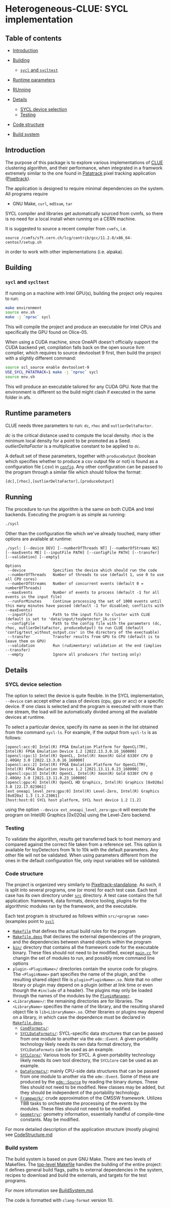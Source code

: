 # Heterogeneous-CLUE: SYCL implementation

## Table of contents

* [Introduction](#introduction)
* [Building](#building)
  * [`sycl` and `sycltest`](#sycl-and-sycltest)
  
* [Runtime parameters](#runtime-parameters)
* [RUnning](#running)
* [Details](#details)
  * [SYCL device selection](#sycl-device-selection)
  * [Testing](#testing)
* [Code structure](#code-structure)
* [Build system](#build-system)

## Introduction
The purpose of this package is to explore various implementations of [CLUE](https://gitlab.cern.ch/kalos/clue) clustering algorithm, and their performance, when integrated in a framwork extremely similar to the one found in [Patatrack](https://patatrack.web.cern.ch/patatrack/wiki/) pixel
tracking application ([Pixeltrack](https://github.com/cms-patatrack/pixeltrack-standalone)). 

The application is designed to require minimal dependencies on the system. All programs require
* GNU Make, `curl`, `md5sum`, `tar`

SYCL compiler and libraries get automatically sourced from cvmfs, so there is no need for a local install when running on a CERN machine.

It is suggested to source a recent compiler from `cvmfs`, i.e.
```
source /cvmfs/sft.cern.ch/lcg/contrib/gcc/11.2.0/x86_64-centos7/setup.sh
```
in order to work with other implementations (i.e. alpaka).

## Building
### `sycl` and `sycltest`
If running on a machine with Intel GPU(s), building the project only requires to run:
```bash
make environment
source env.sh
make -j `nproc` sycl
```
 This will compile the project and produce an executable for Intel CPUs and specifically the GPU found on Olice-05.

When using a CUDA machine, since OneAPI doesn't officially support the CUDA backend yet, compilation falls back on the open source llvm complier, which requires to source devtoolset 9 first, then build the project with a slightly different command:
```bash
source scl_source enable devtoolset-9
USE_SYCL_PATATRACK=1 make -j `nproc` sycl
source env.sh
```
This will produce an executable tailored for any CUDA GPU. Note that the environment is different so the build might clash if executed in the same folder in afs.

## Runtime parameters
CLUE needs three parameters to run: `dc`, `rhoc` and `outlierDeltaFactor`. 

_dc_ is the critical distance used to compute the local density.
_rhoc_ is the minimum local density for a point to be promoted as a Seed.
_outlierDeltaFactor_ is  a multiplicative constant to be applied to `dc`.

A default set of these parameters, together with `produceOutput` (boolean which specifies whether to produce a csv output file or not) is found as a configuration file (.csv) in [`config`](config). Any other configuration can be passed to the program through a similar file which should follow the format:
```bash
[dc],[rhoc],[outlierDeltaFactor],[produceOutput]
```

## Running
The procedure to run the algorithm is the same on both CUDA and Intel backends.
Executing the program is as simple as running:
```bash
./sycl
```

Other than the configuration file which we've already touched, many other options are available at runtime:

```
./sycl: [--device DEV] [--numberOfThreads NT] [--numberOfStreams NS] [--maxEvents ME] [--inputFile PATH] [--configFile PATH] [--transfer] [--validation] [--empty]

Options
 --device            Specifies the device which should run the code
 --numberOfThreads   Number of threads to use (default 1, use 0 to use all CPU cores)
 --numberOfStreams   Number of concurrent events (default 0 = numberOfThreads)
 --maxEvents         Number of events to process (default -1 for all events in the input file)
 --runForMinutes     Continue processing the set of 1000 events until this many minutes have passed (default -1 for disabled; conflicts with --maxEvents)
 --inputFile         Path to the input file to cluster with CLUE (default is set to 'data/input/toyDetector_1k.csv')
 --configFile        Path to the config file with the parameters (dc, rhoc, outlierDeltaFactor, produceOutput) to run CLUE (default 'config/test_without_output.csv' in the directory of the exectuable)
 --transfer          Transfer results from GPU to CPU (default is to leave them on GPU)
 --validation        Run (rudimentary) validation at the end (implies --transfer)
 --empty             Ignore all producers (for testing only)
```

## Details

### SYCL device selection
The option to select the device is quite flexible. In the SYCL implementation, ```--device``` can accept either a class of devices (cpu, gpu or acc) or a specific device. If one class is selected and the program is executed with more than one stream, the load will be automatically divided among all the available devices at runtime. 

To select a particular device, specify its name as seen in the list obtained from the command ```sycl-ls```. For example, if the output from ```sycl-ls``` is as follows:
```
[opencl:acc:0] Intel(R) FPGA Emulation Platform for OpenCL(TM), Intel(R) FPGA Emulation Device 1.2 [2022.13.3.0.16_160000]
[opencl:cpu:1] Intel(R) OpenCL, Intel(R) Xeon(R) Gold 6336Y CPU @ 2.40GHz 3.0 [2022.13.3.0.16_160000]
[opencl:acc:2] Intel(R) FPGA Emulation Platform for OpenCL(TM), Intel(R) FPGA Emulation Device 1.2 [2021.13.11.0.23_160000]
[opencl:cpu:3] Intel(R) OpenCL, Intel(R) Xeon(R) Gold 6336Y CPU @ 2.40GHz 3.0 [2021.13.11.0.23_160000]
[opencl:gpu:4] Intel(R) OpenCL HD Graphics, Intel(R) Graphics [0x020a] 3.0 [22.17.023061]
[ext_oneapi_level_zero:gpu:0] Intel(R) Level-Zero, Intel(R) Graphics [0x020a] 1.3 [1.3.23061]
[host:host:0] SYCL host platform, SYCL host device 1.2 [1.2]
```
using the option ```--device ext_oneapi_level_zero:gpu:0``` will execute the program on Intel(R) Graphics [0x020a] using the Level-Zero backend.

### Testing 
To validate the algorithm, results get transferred back to host memory and compared against the correct file taken from a reference set. This option is available for toyDetectors from 1k to 10k with the default parameters. Any other file will not be validated. When using parameters different from the ones in the default configuration file, only input variables will be validated.

### Code structure

The project is organized very similarly to [Pixeltrack-standalone](https://github.com/cms-patatrack/pixeltrack-standalone). As such, it is split into several programs, one (or more) for each
test case. Each test case has its own directory under [`src`](src)
directory. A test case contains the full application: framework, data
formats, device tooling, plugins for the algorithmic modules ran
by the framework, and the executable.

Each test program is structured as follows within `src/<program name>`
(examples point to [`sycl`](src/sycl)
* [`Makefile`](src/sycl/Makefile) that defines the actual build rules for the program
* [`Makefile.deps`](src/sycl/Makefile.deps) that declares the external dependencies of the program, and the dependencies between shared objects within the program
* [`bin/`](src/sycl/bin/) directory that contains all the framework code for the executable binary. These files should not need to be modified, except [`main.cc`](src/sycl/bin/main.cc) for changin the set of modules to run, and possibly more command line options
* `plugin-<PluginName>/` directories contain the source code for plugins. The `<PluginName>` part specifies the name of the plugin, and the resulting shared object file is `plugin<PluginName>.so`. Note that no other library or plugin may depend on a plugin (either at link time or even thourgh the `#include` of a header). The plugins may only be loaded through the names of the modules by the [`PluginManager`](src/sycl/bin/PluginManager.h).
* `<LibraryName>/`: the remaining directories are for libraries. The `<LibraryName>` specifies the name of the library, and the resulting shared object file is `lib<LibraryName>.so`. Other libraries or plugins may depend on a library, in which case the dependence must be declared in [`Makefile.deps`](src/sycl/Makefile.deps).
  * [`CondFormats/`](src/sycl/CondFormats/):
  * [`SYCLDataFormats/`](src/sycl/CUDADataFormats/): SYCL-specific data structures that can be passed from one module to another via the `edm::Event`. A given portability technology likely needs its own data format directory, the `SYCLDataFormats` can be used as an example.
  * [`SYCLCore/`](src/sycl/CUDACore/): Various tools for SYCL. A given portability technology likely needs its own tool directory, the `SYCLCore` can be used as an example.
  * [`DataFormats/`](src/sycl/DataFormats/): mainly CPU-side data structures that can be passed from one module to another via the `edm::Event`. Some of these are produced by the [`edm::Source`](src/sycl/bin/Source.h) by reading the binary dumps. These files should not need to be modified. New classes may be added, but they should be independent of the portability technology.
  * [`Framework/`](src/sycl/Framework/): crude approximation of the CMSSW framework. Utilizes TBB tasks to orchestrate the processing of the events by the modules. These files should not need to be modified.
  * [`Geometry/`](src/sycl/Geometry/): geometry information, essentially handful of compile-time constants. May be modified.

For more detailed description of the application structure (mostly plugins) see
[CodeStructure.md](doc/CodeStructure.md)

### Build system

The build system is based on pure GNU Make. There are two levels of
Makefiles. The [top-level Makefile](Makefile) handles the building of
the entire project: it defines general build flags, paths to external
dependencies in the system, recipes to download and build the
externals, and targets for the test programs.

For more information see [BuildSystem.md](doc/BuildSystem.md).

The code is formatted with `clang-format` version 10.